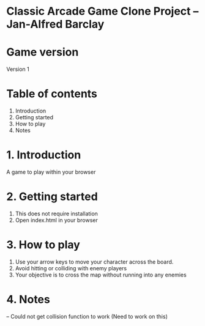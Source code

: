 # Classic Arcade Game Clone Project – Jan-Alfred Barclay

# Game version 
Version 1

# Table of contents
1. Introduction
2. Getting started
3. How to play
4. Notes

# 1.  Introduction
A game to play within your browser

# 2. Getting started
1. This does not require installation
2. Open index.html in your browser

# 3. How to play
1. Use your arrow keys to move your character across the board.
2. Avoid hitting or colliding with enemy players
3. Your objective is to cross the map without running into any enemies

# 4. Notes
– Could not get collision function to work (Need to work on this)
